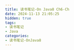 ```yaml
---
title: 读书笔记-On Java8 Ch6-Ch
date: 2024-11-13 21:05:25
hidden: true
tags:
- 读书笔记
- Java
categories:
- 读书笔记-OnJava8
---
```




<!--more-->